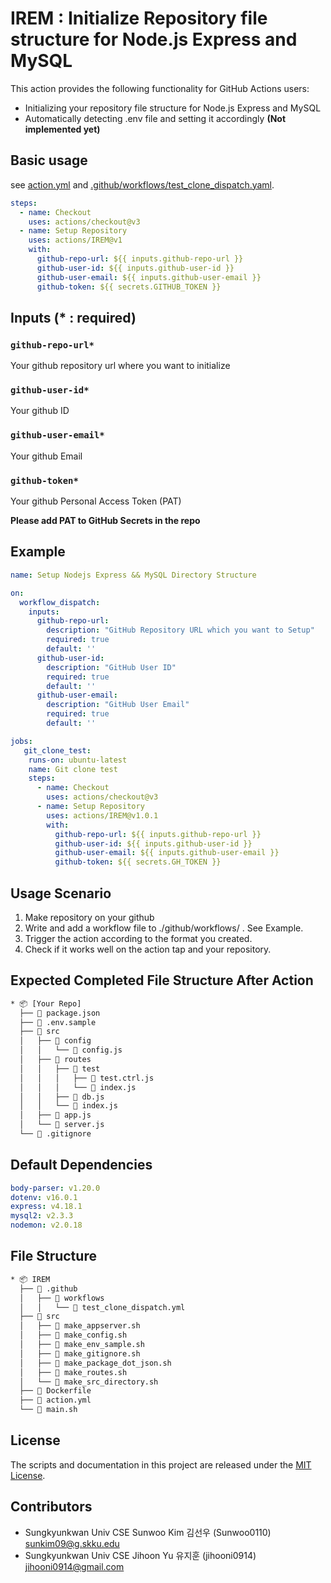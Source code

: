 # **IREM** : **I**nitialize **R**epository file structure for Node.js **E**xpress and **M**ySQL


This action provides the following functionality for GitHub Actions users:
- Initializing your repository file structure for Node.js Express and MySQL
- Automatically detecting .env file and setting it accordingly **(Not implemented yet)**

## Basic usage
see [action.yml](action.yml) and [.github/workflows/test_clone_dispatch.yaml](.github/workflows/test_clone_dispatch.yaml).


```yaml
steps:
  - name: Checkout
    uses: actions/checkout@v3
  - name: Setup Repository
    uses: actions/IREM@v1
    with:
      github-repo-url: ${{ inputs.github-repo-url }}
      github-user-id: ${{ inputs.github-user-id }}
      github-user-email: ${{ inputs.github-user-email }}
      github-token: ${{ secrets.GITHUB_TOKEN }}
```

## Inputs (* : required)
### `github-repo-url*`
Your github repository url where you want to initialize

### `github-user-id*` 
Your github ID

### `github-user-email*` 
Your github Email

### `github-token*`
Your github Personal Access Token (PAT)

**Please add PAT to GitHub Secrets in the repo**

## Example
```yaml
name: Setup Nodejs Express && MySQL Directory Structure

on:
  workflow_dispatch:
    inputs:
      github-repo-url:
        description: "GitHub Repository URL which you want to Setup"
        required: true
        default: ''
      github-user-id: 
        description: "GitHub User ID"
        required: true
        default: ''
      github-user-email:
        description: "GitHub User Email"
        required: true
        default: ''

jobs:
   git_clone_test:
    runs-on: ubuntu-latest
    name: Git clone test
    steps:
      - name: Checkout
        uses: actions/checkout@v3
      - name: Setup Repository
        uses: actions/IREM@v1.0.1
        with:
          github-repo-url: ${{ inputs.github-repo-url }}
          github-user-id: ${{ inputs.github-user-id }}
          github-user-email: ${{ inputs.github-user-email }}
          github-token: ${{ secrets.GH_TOKEN }}
```

## Usage Scenario
1. Make repository on your github
2. Write and add a workflow file to ./github/workflows/ . See Example.
3. Trigger the action according to the format you created.
4. Check if it works well on the action tap and your repository.

## Expected Completed File Structure After Action
```bash
* 📦 [Your Repo]
  ├──  package.json
  ├──  .env.sample
  ├──  src
  │   ├──  config
  │   │   └──  config.js
  │   ├──  routes
  │   │   ├──  test
  │   │   │   ├──  test.ctrl.js
  │   │   │   └──  index.js
  │   │   ├──  db.js
  │   │   └──  index.js
  │   ├──  app.js
  │   └──  server.js
  └──  .gitignore
```

## Default Dependencies
```yaml
body-parser: v1.20.0
dotenv: v16.0.1
express: v4.18.1
mysql2: v2.3.3
nodemon: v2.0.18
```

## File Structure
```bash
* 📦 IREM
  ├──  .github
  │   ├──  workflows
  │   │   └──  test_clone_dispatch.yml
  ├──  src
  │   ├──  make_appserver.sh
  │   ├──  make_config.sh
  │   ├──  make_env_sample.sh
  │   ├──  make_gitignore.sh
  │   ├──  make_package_dot_json.sh
  │   ├──  make_routes.sh
  │   └──  make_src_directory.sh
  ├──  Dockerfile
  ├──  action.yml
  └──  main.sh
```

## License
The scripts and documentation in this project are released under the [MIT License](LICENSE).

## Contributors
- Sungkyunkwan Univ CSE Sunwoo Kim 김선우 (Sunwoo0110) sunkim09@g.skku.edu
- Sungkyunkwan Univ CSE Jihoon Yu 유지훈 (jihooni0914) jihooni0914@gmail.com